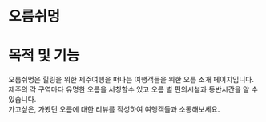 # 오름쉬멍

# 목적 및 기능
오름쉬멍은 힐링을 위한 제주여행을 떠나는 여행객들을 위한 오름 소개 페이지입니다. <br>
제주의 각 구역마다 유명한 오름을 서칭할수 있고 오름 별 편의시설과 등반시간을 알 수 있습니다. <br>
가고싶은, 가봤던 오름에 대한 리뷰를 작성하여 여행객들과 소통해보세요.
